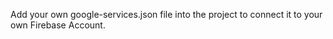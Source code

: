 Add your own google-services.json file into the project to connect it to your own Firebase Account.
